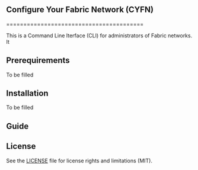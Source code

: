 ## Configure Your Fabric Network (CYFN)
========================================

This is a Command Line Iterface (CLI) for administrators of Fabric networks. It 


Prerequirements
-----------------
To be filled


Installation
------------

To be filled

Guide
------

License
--------
See the [LICENSE](https://github.com/off-grid-block/off-grid-net/blob/master/LICENSE) file for license rights and limitations (MIT).
